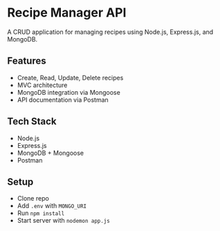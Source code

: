 # Recipe Manager API

A CRUD application for managing recipes using Node.js, Express.js, and MongoDB.

## Features
- Create, Read, Update, Delete recipes
- MVC architecture
- MongoDB integration via Mongoose
- API documentation via Postman

## Tech Stack
- Node.js
- Express.js
- MongoDB + Mongoose
- Postman

## Setup
- Clone repo
- Add `.env` with `MONGO_URI`
- Run `npm install`
- Start server with `nodemon app.js`